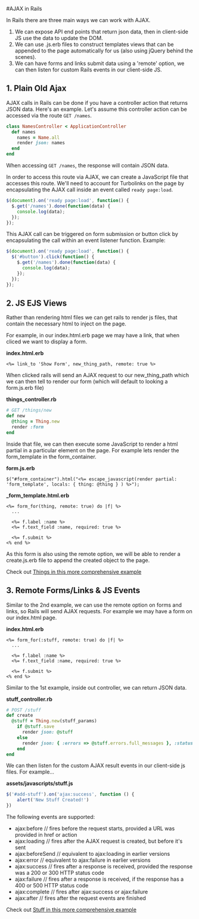 #AJAX in Rails

In Rails there are three main ways we can work with AJAX.
1. We can expose API end points that return json data, then in client-side JS use the data to update the DOM.
2. We can use .js.erb files to construct templates views that can be appended to the page automatically for us (also using jQuery behind the scenes).
3. We can have forms and links submit data using a 'remote' option, we can then listen for custom Rails events in our client-side JS.

## 1. Plain Old Ajax

AJAX calls in Rails can be done if you have a controller action that returns JSON data. Here's an example. Let's assume this controller action can be accessed via the route `GET /names`.

```ruby
class NamesController < ApplicationController
  def names
    names = Name.all
    render json: names
  end
end
```

When accessing `GET /names`, the response will contain JSON data.

In order to access this route via AJAX, we can create a JavaScript file that accesses this route. We'll need to account for Turbolinks on the page by encapsulating the AJAX call inside an event called `ready page:load`.

```js
$(document).on('ready page:load', function() {
  $.get('/names').done(function(data) {
    console.log(data);
  });
});
```

This AJAX call can be triggered on form submission or button click by encapsulating the call within an event listener function. Example:

```js
$(document).on('ready page:load', function() {
  $('#button').click(function() {
    $.get('/names').done(function(data) {
      console.log(data);
    });
  });
});
```

## 2. JS EJS Views

Rather than rendering html files we can get rails to render js files, that contain the necessary html to inject on the page.

For example, in our index.html.erb page we may have a link, that when cliced we want to display a form.

**index.html.erb**

```erb
<%= link_to 'Show Form', new_thing_path, remote: true %>
```
When clicked rails will send an AJAX request to our new_thing_path which we can then tell to render our form (which will default to looking a form.js.erb file)

**things_controller.rb**

```ruby
# GET /things/new
def new
  @thing = Thing.new
  render :form
end
```

Inside that file, we can then execute some JavaScript to render a html partial in a particular element on the page. For example lets render the form_template in the form_container.


**form.js.erb**

```erb
$("#form_container").html("<%= escape_javascript(render partial: 'form_template', locals: { thing: @thing } ) %>");

```

**_form_template.html.erb**

```erb
<%= form_for(thing, remote: true) do |f| %>
  ...

  <%= f.label :name %>
  <%= f.text_field :name, required: true %>

  <%= f.submit %>
<% end %>
```

As this form is also using the remote option, we will be able to render a create.js.erb file to append the created object to the page.

Check out [Things in this more comprehensive example](https://github.com/wdi-sg/rails-ajax-examples)

## 3. Remote Forms/Links & JS Events

Similar to the 2nd example, we can use the remote option on forms and links, so Rails will send AJAX requests. For example we may have a form on our index.html page.

**index.html.erb**

```erb
<%= form_for(:stuff, remote: true) do |f| %>
  ...

  <%= f.label :name %>
  <%= f.text_field :name, required: true %>

  <%= f.submit %>
<% end %>
```

Similar to the 1st example, inside out controller, we can return JSON data.

**stuff_controller.rb**

```ruby
# POST /stuff
def create
  @stuff = Thing.new(stuff_params)
    if @stuff.save
      render json: @stuff
    else
      render json: { :errors => @stuff.errors.full_messages }, :status => :unprocessable_entity
    end
end
```
We can then listen for the custom AJAX result events in our client-side js files. For example...

**assets/javascripts/stuff.js**

```js
$('#add-stuff').on('ajax:success', function () {
    alert('New Stuff Created!')
})
```

The following events are supported:
- ajax:before      // fires before the request starts, provided a URL was provided in href or action
- ajax:loading     // fires after the AJAX request is created, but before it's sent
- ajax:beforeSend  // equivalent to ajax:loading in earlier versions
- ajax:error       // equivalent to ajax:failure in earlier versions
- ajax:success     // fires after a response is received, provided the response was a 200 or 300 HTTP status code
- ajax:failure     // fires after a response is received, if the response has a 400 or 500 HTTP status code
- ajax:complete    // fires after ajax:success or ajax:failure
- ajax:after       // fires after the request events are finished

Check out [Stuff in this more comprehensive example](https://github.com/wdi-sg/rails-ajax-examples)
